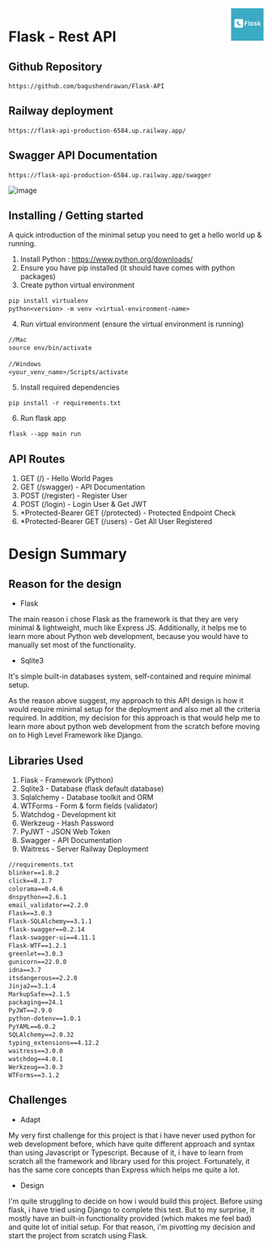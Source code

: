 <img src="./api/static/logo.png" alt="Logo of the project" align="right" width=64 height=64>

# Flask - Rest API

## Github Repository

```shell
https://github.com/bagushendrawan/Flask-API
```

## Railway deployment

```shell
https://flask-api-production-6584.up.railway.app/
```

## Swagger API Documentation

```shell
https://flask-api-production-6584.up.railway.app/swagger
```

![image](https://github.com/user-attachments/assets/a85943e3-3de6-4013-9b06-eee69d4f450d)



## Installing / Getting started

A quick introduction of the minimal setup you need to get a hello world up &
running.

1. Install Python : https://www.python.org/downloads/
2. Ensure you have pip installed (it should have comes with python packages)
3. Create python virtual environment

```shell
pip install virtualenv
python<version> -m venv <virtual-environment-name>
```

4. Run virtual environment (ensure the virtual environment is running)
   
```shell
//Mac
source env/bin/activate

//Windows
<your_venv_name>/Scripts/activate
```

5. Install required dependencies
   
```shell
pip install -r requirements.txt
```

6. Run flask app
   
```shell
flask --app main run
```

## API Routes
1. GET (/) - Hello World Pages
2. GET (/swagger) - API Documentation
3. POST (/register) - Register User
4. POST (/login) - Login User & Get JWT
5. *Protected-Bearer GET (/protected) - Protected Endpoint Check
6. *Protected-Bearer GET (/users) - Get All User Registered


# Design Summary

## Reason for the design

- Flask
<p>The main reason i chose Flask as the framework is that they are very minimal & lightweight, much like Express JS. Additionally, it helps me to learn more about Python web development, because you would have to manually set most of the functionality.</p>

- Sqlite3
<p>It's simple built-in databases system, self-contained and require minimal setup.</p>

As the reason above suggest, my approach to this API design is how it would require minimal setup for the deployment and also met all the criteria required. In addition, my decision for this approach is that would help me to learn more about python web development from the scratch before moving on to High Level Framework like Django.

## Libraries Used

1. Flask - Framework (Python)
2. Sqlite3 - Database (flask default database)
3. Sqlalchemy - Database toolkit and ORM
4. WTForms - Form & form fields (validator)
5. Watchdog - Development kit
6. Werkzeug - Hash Password
7. PyJWT - JSON Web Token
8. Swagger - API Documentation
9. Waitress - Server Railway Deployment

```shell
//requirements.txt
blinker==1.8.2
click==8.1.7
colorama==0.4.6
dnspython==2.6.1
email_validator==2.2.0
Flask==3.0.3
Flask-SQLAlchemy==3.1.1
flask-swagger==0.2.14
flask-swagger-ui==4.11.1
Flask-WTF==1.2.1
greenlet==3.0.3
gunicorn==22.0.0
idna==3.7
itsdangerous==2.2.0
Jinja2==3.1.4
MarkupSafe==2.1.5
packaging==24.1
PyJWT==2.9.0
python-dotenv==1.0.1
PyYAML==6.0.2
SQLAlchemy==2.0.32
typing_extensions==4.12.2
waitress==3.0.0
watchdog==4.0.1
Werkzeug==3.0.3
WTForms==3.1.2
```


## Challenges

- Adapt
<p>My very first challenge for this project is that i have never used python for web development before, which have quite different approach and syntax than using Javascript or Typescript. Because of it, i have to learn from scratch all the framework and library used for this project. Fortunately, it has the same core concepts than Express which helps me quite a lot.</p>

- Design
<p>I'm quite struggling to decide on how i would build this project. Before using flask, i have tried using Django to complete this test. But to my surprise, it mostly have an built-in functionality provided (which makes me feel bad) and quite lot of initial setup. For that reason, i'm pivotting my decision and start the project from scratch using Flask.</p>
